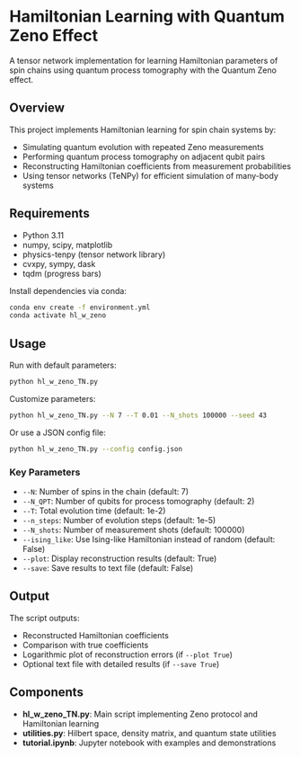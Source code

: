 # Hamiltonian Learning with Quantum Zeno Effect

A tensor network implementation for learning Hamiltonian parameters of spin chains using quantum process tomography with the Quantum Zeno effect.

## Overview

This project implements Hamiltonian learning for spin chain systems by:
- Simulating quantum evolution with repeated Zeno measurements
- Performing quantum process tomography on adjacent qubit pairs
- Reconstructing Hamiltonian coefficients from measurement probabilities
- Using tensor networks (TeNPy) for efficient simulation of many-body systems

## Requirements

- Python 3.11
- numpy, scipy, matplotlib
- physics-tenpy (tensor network library)
- cvxpy, sympy, dask
- tqdm (progress bars)

Install dependencies via conda:
```bash
conda env create -f environment.yml
conda activate hl_w_zeno
```

## Usage

Run with default parameters:
```bash
python hl_w_zeno_TN.py
```

Customize parameters:
```bash
python hl_w_zeno_TN.py --N 7 --T 0.01 --N_shots 100000 --seed 43
```

Or use a JSON config file:
```bash
python hl_w_zeno_TN.py --config config.json
```

### Key Parameters

- `--N`: Number of spins in the chain (default: 7)
- `--N_QPT`: Number of qubits for process tomography (default: 2)
- `--T`: Total evolution time (default: 1e-2)
- `--n_steps`: Number of evolution steps (default: 1e-5)
- `--N_shots`: Number of measurement shots (default: 100000)
- `--ising_like`: Use Ising-like Hamiltonian instead of random (default: False)
- `--plot`: Display reconstruction results (default: True)
- `--save`: Save results to text file (default: False)

## Output

The script outputs:
- Reconstructed Hamiltonian coefficients
- Comparison with true coefficients
- Logarithmic plot of reconstruction errors (if `--plot True`)
- Optional text file with detailed results (if `--save True`)

## Components

- **hl_w_zeno_TN.py**: Main script implementing Zeno protocol and Hamiltonian learning
- **utilities.py**: Hilbert space, density matrix, and quantum state utilities
- **tutorial.ipynb**: Jupyter notebook with examples and demonstrations
